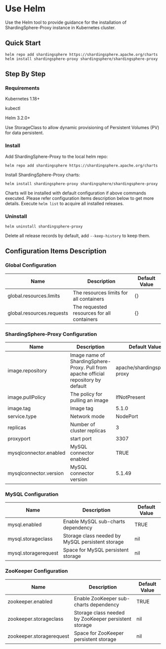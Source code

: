 # Use Helm

Use the Helm tool to provide guidance for the installation of ShardingSphere-Proxy instance in Kubernetes cluster.

## Quick Start

```shell
helm repo add shardingsphere https://shardingsphere.apache.org/charts
helm install shardingsphere-proxy shardingsphere/shardingsphere-proxy
```

## Step By Step

### Requirements

Kubernetes 1.18+

kubectl

Helm 3.2.0+

Use StorageClass to allow dynamic provisioning of Persistent Volumes (PV) for data persistent.

### Install

Add ShardingSphere-Proxy to the local helm repo:

```shell
helm repo add shardingsphere https://shardingsphere.apache.org/charts
```

Install ShardingSphere-Proxy charts:

```shell
helm install shardingsphere-proxy shardingsphere/shardingsphere-proxy
```

Charts will be installed with default configuration if above commands executed.
Please refer configuration items description below to get more details.
Execute `helm list` to acquire all installed releases.

### Uninstall

```shell
helm uninstall shardingsphere-proxy
```

Delete all release records by default, add `--keep-history` to keep them. 

## Configuration Items Description

### Global Configuration

| Name                      | Description                                | Default Value |
| ------------------------- | ------------------------------------------ | ------------- |
| global.resources.limits   | The resources limits for all containers    | {}            |
| global.resources.requests | The requested resources for all containers | {}            |

### ShardingSphere-Proxy Configuration

| Name                   | Description                                                                         | Default Value               |
| ---------------------- |------------------------------------------------------------------------------------ | --------------------------- |
| image.repository       | Image name of ShardingSphere-Proxy. Pull from apache official repository by default | apache/shardingsphere-proxy |
| image.pullPolicy       | The policy for pulling an image                                                     | IfNotPresent                |
| image.tag              | Image tag                                                                           | 5.1.0                       |
| service.type           | Network mode                                                                        | NodePort                    |
| replicas               | Number of cluster replicas                                                          | 3                           |
| proxyport              | start port                                                                          | 3307                        |
| mysqlconnector.enabled | MySQL connector enabled                                                             | TRUE                        |
| mysqlconnector.version | MySQL connector version                                                             | 5.1.49                      |

### MySQL Configuration

| Name                 | Description                                      | Default Value |
| -------------------- | ------------------------------------------------ | ------------- |
| mysql.enabled        | Enable MySQL sub-charts dependency               | TRUE          |
| mysql.storageclass   | Storage class needed by MySQL persistent storage | nil           |
| mysql.storagerequest | Space for MySQL persistent storage               | nil           |

### ZooKeeper Configuration

| Name                     | Description                                           | Default Value  |
| ------------------------ | ----------------------------------------------------- | -------------- |
| zookeeper.enabled        | Enable ZooKeeper sub-charts dependency                | TRUE           |
| zookeeper.storageclass   | Storage class needed by ZooKeeper persistent storage  | nil            |
| zookeeper.storagerequest | Space for ZooKeeper persistent storage                | nil            |
